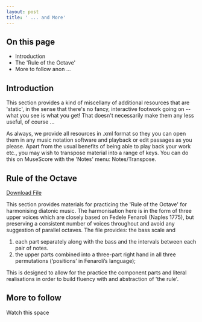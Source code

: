 ```yaml
---
layout: post
title: ' ... and More'
---
```


## On this page

- Introduction
- The 'Rule of the Octave'
- More to follow anon ...

## Introduction

This section provides a kind of miscellany of additional resources that are 'static', in the sense that there's no fancy, interactive footwork going on -- what you see is what you get! That doesn't necessarily make them any less useful, of course ...

As always, we provide all resources in .xml format so they you can open them in any music notation software and playback or edit passages as you please. Apart from the usual benefits of being able to play back your work etc., you may wish to transpose material into a range of keys. You can do this on MuseScore with the 'Notes' menu: Notes/Transpose.

## Rule of the Octave
<a href="/ROTO/Rule_of_the_Octave.xml" download="ROTO.mxl">Download File</a>

This section provides materials for practicing the 'Rule of the Octave' for harmonising diatonic music.
The harmonisation here is in the form of three upper voices which are closely based on Fedele Fenaroli (Naples 1775), but preserving a consistent number of voices throughout and avoid any suggestion of parallel octaves.
The file provides: the bass scale and
1. each part separately along with the bass and the intervals between each pair of notes.
2. the upper parts combined into a three-part right hand in all three permutations (‘positions’ in Fenaroli’s language);

This is designed to allow for the practice the component parts and literal realisations in order to build fluency with and abstraction of 'the rule'.

## More to follow

Watch this space
